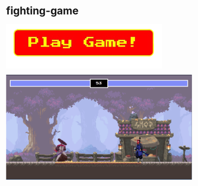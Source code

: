 # fighting-game


<a align="center" href="https://msalmanrafadhlih.github.io/fighting-game/fighting.html"><img src="play.png"></a>

<img align="center" src="game1.png">
